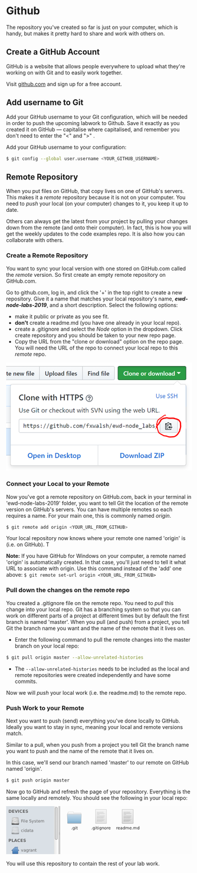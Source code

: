 # Github

The repository you've created so far is just on your computer, which is handy, but makes it pretty hard to share and work with others on.

## Create a GitHub Account
GitHub is a website that allows people everywhere to upload what they're working on with Git and to easily work together.

Visit [github.com](http://github.com) and sign up for a free account.

## Add username to Git

Add your GitHub username to your Git configuration, which will be needed in order to push the upcoming labwork to Github. Save it exactly as you created it on GitHub — capitalise where capitalised, and remember you don't need to enter the "<" and ">" .

Add your GitHub username to your configuration:

~~~bash
$ git config --global user.username <YOUR_GITHUB_USERNAME>
~~~

## Remote Repository

When you put files on GitHub, that copy lives on one of GitHub's servers. This makes it a *remote* repository because it is not on your computer. You need to *push* your local (on your computer) changes to it, you keep it up to date.

Others can always get the latest from your project by pulling your changes down from the remote (and onto their computer). In fact, this is how you will get the weekly updates to the code examples repo. It is also how you can collaborate with others.

### Create a Remote Repository

You want to sync your local version with one stored on GitHub.com called the *remote* version. So first create an empty remote repository on GitHub.com.

Go to github.com, log in, and click the '+' in the top right to create a new repository.
Give it a name that matches your local repository's name, ***ewd-node-labs-2019***, and a short description.
Select the following options:

- make it public or private as you see fit.
- **don't** create a readme.md (you have one already in your local repo).
- create a .gitignore and select the *Node* option in the dropdown.
Click create repository and you should be taken to your new repo page. 
- Copy the URL from the "clone or download" option on the repo page.  You will need the URL of the repo to connect your local repo to this *remote* repo.

![Repo URL](./img/repo-url.png)

### Connect your Local to your Remote

Now you've got a remote repository on GitHub.com, back in your terminal in 'ewd-node-labs-2019' folder, you want to tell Git the location of the remote version on GitHub's servers. You can have multiple remotes so each requires a name. For your main one, this is commonly named *origin*.

~~~bash
$ git remote add origin <YOUR_URL_FROM_GITHUB>
~~~

Your local repository now knows where your remote one named 'origin' is (i.e. on GitHub). T

**Note:**
   If you have GitHub for Windows on your computer, a remote named 'origin' is automatically created. In that case, you'll just need to tell it what URL to associate with origin. Use this command instead of the 'add' one above: ``$ git remote set-url origin <YOUR_URL_FROM_GITHUB>``

### Pull down the changes on the remote repo
You created a .gitignore file on the remote repo. You need to *pull* this change into your local repo. Git has a branching system so that you can work on different parts of a project at different times but by default the first branch is named 'master'. When you pull (and push) from a project, you tell Git the branch name you want and the name of the remote that it lives on.
- Enter the following command to pull the remote changes into the master branch on your local repo:
~~~bash
$ git pull origin master --allow-unrelated-histories
~~~ 
- The ``--allow-unrelated-histories`` needs to be included as the local and remote repositories were created independently and have some commits.

Now we will *push* your local work (i.e. the readme.md) to the remote repo. 

### Push Work to your Remote

Next you want to push (send) everything you've done locally to GitHub. Ideally you want to stay in sync, meaning your local and remote versions match.

Similar to a pull, when you push from a project you tell Git the branch name you want to push and the name of the remote that it lives on.

In this case, we'll send our branch named 'master' to our remote on GitHub named 'origin'.

~~~bash
$ git push origin master
~~~

Now go to GitHub and refresh the page of your repository. Everything is the same locally and remotely. You should see the following in your local repo:

![Empty Local Repo](./img/git_repo_init.png)

 You will use this repository to contain the rest of your lab work.
